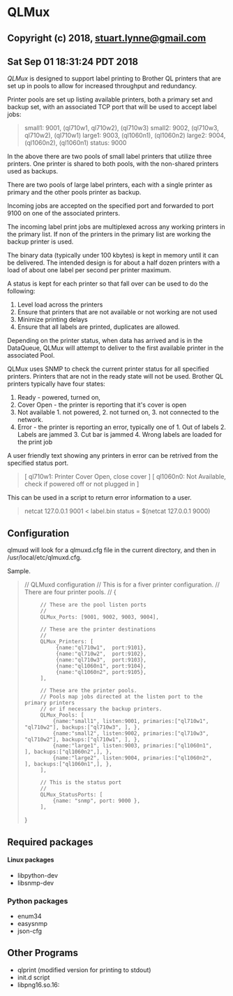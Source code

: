 # QLMux
## Copyright (c) 2018, stuart.lynne@gmail.com
## Sat Sep 01 18:31:24 PDT 2018 

*QLMux* is designed to support label printing to Brother QL printers that are set up in pools to allow for increased throughput 
and redundancy.

Printer pools are set up listing available printers, both a primary set and backup set, with an associated TCP port that will 
be used to accept label jobs:

>  small1: 9001, (ql710w1, ql710w2), (ql710w3)
>  small2: 9002, (ql710w3, ql710w2), (ql710w1)
>  large1: 9003, (ql1060n1), (ql1060n2)
>  large2: 9004, (ql1060n2), (ql1060n1)
>  status: 9000

In the above there are two pools of small label printers that utilize three printers. One printer is shared to both pools, with the non-shared printers used as backups.  
  
There are two pools of large label printers, each with a single printer as primary and the other pools printer as backup.

Incoming jobs are accepted on the specified port and forwarded to port 9100 on one of the associated printers.

The incoming label print jobs are multiplexed across any working printers in the primary list. If non of the printers in the primary list are working the backup printer is used.

The binary data (typically under 100 kbytes) is kept in memory until it can be delivered. The intended
design is for about a half dozen printers with a load of about one label per second per printer maximum.

A status is kept for each printer so that fall over can be used to do the following:

  1. Level load across the printers
  2. Ensure that printers that are not available or not working are not used
  3. Minimize printing delays
  4. Ensure that all labels are printed, duplicates are allowed.

Depending on the printer status, when data has arrived and is in the DataQueue, QLMux will attempt
to deliver to the first available printer in the associated Pool. 

QLMux uses SNMP to check the current printer status for all specified printers. Printers that are
not in the ready state will not be used. Brother QL printers typically have four states:

  1. Ready - powered, turned on, 
  2. Cover Open - the printer is reporting that it's cover is open
  3. Not available 
    1. not powered, 
    2. not turned on, 
    3. not connected to the network.
  4. Error - the printer is reporting an error, typically one of
    1. Out of labels
    2. Labels are jammed
    3. Cut bar is jammed
    4. Wrong labels are loaded for the print job



A user friendly text showing any printers in error can be retrived from the specified status port. 

> [ ql710w1: Printer Cover Open, close cover ]
> [ ql1060n0: Not Available, check if powered off or not plugged in ]


This can be used in a script to return error information to a user.

> netcat 127.0.0.1 9001 < label.bin
> status = $(netcat 127.0.0.1 9000)

## Configuration

qlmuxd will look for a qlmuxd.cfg file in the current directory, and then in
/usr/local/etc/qlmuxd.cfg.

Sample.

>  // QLMuxd configuration
>  // This is for a fiver printer configuration.
>  // There are four printer pools.
>  //
>  {
>  
>          // These are the pool listen ports
>          //
>          QLMux_Ports: [9001, 9002, 9003, 9004],
>  
>          // These are the printer destinations
>          //
>          QLMux_Printers: [
>               {name:"ql710w1",  port:9101},
>               {name:"ql710w2",  port:9102},
>               {name:"ql710w3",  port:9103},
>               {name:"ql1060n1", port:9104},
>               {name:"ql1060n2", port:9105},
>          ],
>  
>          // These are the printer pools.
>          // Pools map jobs directed at the listen port to the primary printers 
>          // or if necessary the backup printers.
>          QLMux_Pools: [
>              {name:"small1", listen:9001, primaries:["ql710w1", "ql710w2"], backups:["ql710w3", ], },
>              {name:"small2", listen:9002, primaries:["ql710w3", "ql710w2"], backups:["ql710w1", ], },
>              {name:"large1", listen:9003, primaries:["ql1060n1",         ], backups:["ql1060n2",], },
>              {name:"large2", listen:9004, primaries:["ql1060n2",         ], backups:["ql1060n1",], },
>          ],
>  
>          // This is the status port
>          //
>          QLMux_StatusPorts: [
>              {name: "snmp", port: 9000 },
>          ],
>  }




## Required packages

#### Linux packages
  - libpython-dev
  - libsnmp-dev

### Python packages
  - enum34
  - easysnmp
  - json-cfg  

## Other Programs

  - qlprint (modified version for printing to stdout)
  - init.d script
  - libpng16.so.16:


